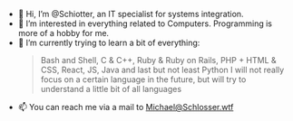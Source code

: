 - 👋 Hi, I’m @Schiotter, an IT specialist for systems integration.
- 👀 I’m interested in everything related to Computers. Programming is more of a hobby for me.
- 🌱 I’m currently trying to learn a bit of everything:
  > Bash and Shell, C & C++, Ruby & Ruby on Rails, PHP + HTML & CSS, React, JS, Java and last but not least Python
  > I will not really focus on a certain language in the future, but will try to understand a little bit of all languages
- 📫 You can reach me via a mail to Michael@Schlosser.wtf

<!---
Schiotter/Schiotter is a ✨ special ✨ repository because its `README.md` (this file) appears on your GitHub profile.
You can click the Preview link to take a look at your changes.
--->
